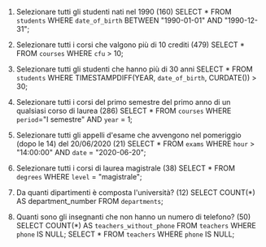 1. Selezionare tutti gli studenti nati nel 1990 (160)
    SELECT * FROM `students` WHERE `date_of_birth` BETWEEN "1990-01-01" AND "1990-12-31";

2. Selezionare tutti i corsi che valgono più di 10 crediti (479)
    SELECT * FROM `courses` WHERE `cfu` > 10;

3. Selezionare tutti gli studenti che hanno più di 30 anni
    SELECT * FROM `students` WHERE TIMESTAMPDIFF(YEAR, `date_of_birth`, CURDATE()) > 30;

4. Selezionare tutti i corsi del primo semestre del primo anno di un qualsiasi corso di
   laurea (286)
    SELECT * FROM `courses` WHERE `period`="I semestre" AND `year` = 1;

5. Selezionare tutti gli appelli d'esame che avvengono nel pomeriggio (dopo le 14) del
   20/06/2020 (21)
    SELECT * FROM `exams` WHERE `hour` > "14:00:00" AND `date` = "2020-06-20";

6. Selezionare tutti i corsi di laurea magistrale (38)
    SELECT * FROM `degrees` WHERE `level` = "magistrale";

7. Da quanti dipartimenti è composta l'università? (12)
    SELECT COUNT(*) AS department_number FROM `departments`;

8. Quanti sono gli insegnanti che non hanno un numero di telefono? (50)
    SELECT COUNT(*) AS `teachers_without_phone` FROM `teachers` WHERE `phone` IS NULL;
    SELECT * FROM `teachers` WHERE `phone` IS NULL;